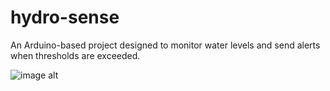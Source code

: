 # hydro-sense
An Arduino-based project designed to monitor water levels and send alerts when thresholds are exceeded.

 ![image alt](image_url)
